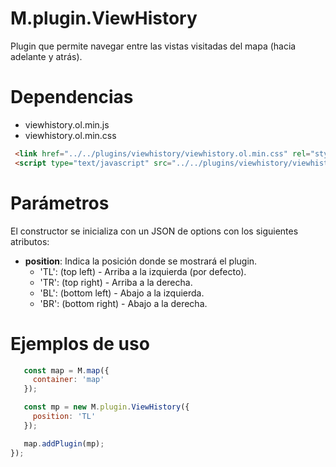 # M.plugin.ViewHistory

Plugin que permite navegar entre las vistas visitadas del mapa (hacia adelante y atrás).

# Dependencias

- viewhistory.ol.min.js
- viewhistory.ol.min.css


```html
 <link href="../../plugins/viewhistory/viewhistory.ol.min.css" rel="stylesheet" />
 <script type="text/javascript" src="../../plugins/viewhistory/viewhistory.ol.min.js"></script>
```


# Parámetros

El constructor se inicializa con un JSON de options con los siguientes atributos:

- **position**: Indica la posición donde se mostrará el plugin.
  - 'TL': (top left) - Arriba a la izquierda (por defecto).
  - 'TR': (top right) - Arriba a la derecha.
  - 'BL': (bottom left) - Abajo a la izquierda.
  - 'BR': (bottom right) - Abajo a la derecha.

# Ejemplos de uso

```javascript
   const map = M.map({
     container: 'map'
   });

   const mp = new M.plugin.ViewHistory({
     position: 'TL'
   });

   map.addPlugin(mp);
});
```